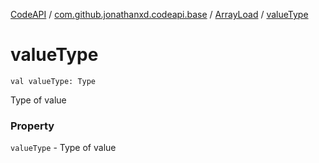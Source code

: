 [CodeAPI](../../index.md) / [com.github.jonathanxd.codeapi.base](../index.md) / [ArrayLoad](index.md) / [valueType](.)

# valueType

`val valueType: Type`

Type of value

### Property

`valueType` - Type of value